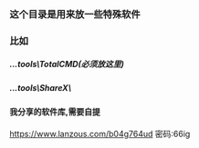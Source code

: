 ### 这个目录是用来放一些特殊软件
### 比如
##### ...tools\TotalCMD\(必须放这里)
##### ...tools\ShareX\

#### 我分享的软件库,需要自提
https://www.lanzous.com/b04g764ud
密码:66ig